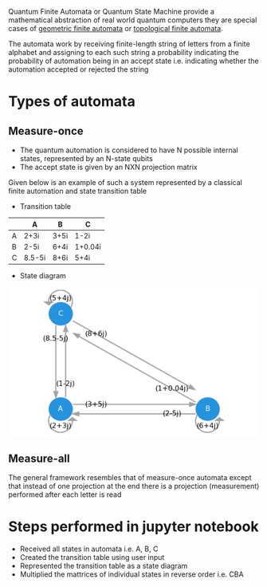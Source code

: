 Quantum Finite Automata or Quantum State Machine provide a mathematical abstraction of real world quantum computers they are special cases of [geometric finite automata](https://en.wikipedia.org/wiki/Quantum_finite_automaton#Geometric_generalizations) or [topological finite automata](https://link.springer.com/chapter/10.1007/978-3-540-31856-9_32).

The automata work by receiving finite-length string of letters from a finite alphabet and assigning to each such string a probability indicating the probability of automation being in an accept state i.e. indicating whether the automation accepted or rejected the string

# Types of automata

## Measure-once

* The quantum automation is considered to have N possible internal states, represented by an N-state qubits
* The accept state is given by an NXN projection matrix

Given below is an example of such a system represented by a classical finite automation and state transition table

* Transition table

| | A | B | C |
|-| -- | -- | -- |
|A|2+3i|3+5i|1-2i|
|B|2-5i|6+4i|1+0.04i|
|C|8.5-5i|8+6i|5+4i|

* State diagram

![](https://github.com/singhdivyank/Quantum/blob/main/Quantum%20Finite%20Automata/State%20diagram/state_diagram.png)

## Measure-all

The general framework resembles that of measure-once automata except that instead of one projection at the end there is a projection (measurement) performed after each letter is read

# Steps performed in jupyter notebook

* Received all states in automata i.e. A, B, C
* Created the transition table using user input
* Represented the transition table as a state diagram
* Multiplied the mattrices of individual states in reverse order i.e. CBA
